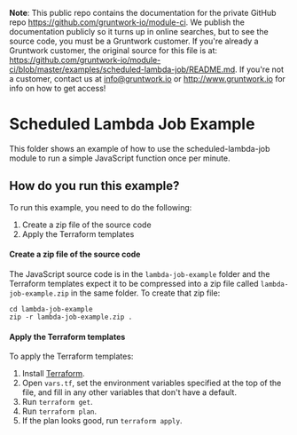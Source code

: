 **Note**: This public repo contains the documentation for the private GitHub repo <https://github.com/gruntwork-io/module-ci>.
We publish the documentation publicly so it turns up in online searches, but to see the source code, you must be a Gruntwork customer.
If you're already a Gruntwork customer, the original source for this file is at: <https://github.com/gruntwork-io/module-ci/blob/master/examples/scheduled-lambda-job/README.md>.
If you're not a customer, contact us at <info@gruntwork.io> or <http://www.gruntwork.io> for info on how to get access!

# Scheduled Lambda Job Example

This folder shows an example of how to use the scheduled-lambda-job module to run a simple JavaScript function once
per minute.

## How do you run this example?

To run this example, you need to do the following:

1. Create a zip file of the source code
1. Apply the Terraform templates

#### Create a zip file of the source code

The JavaScript source code is in the `lambda-job-example` folder and the Terraform templates expect it to be compressed
into a zip file called `lambda-job-example.zip` in the same folder. To create that zip file:

```
cd lambda-job-example
zip -r lambda-job-example.zip .
```

#### Apply the Terraform templates

To apply the Terraform templates:

1. Install [Terraform](https://www.terraform.io/).
1. Open `vars.tf`, set the environment variables specified at the top of the file, and fill in any other variables that
   don't have a default.
1. Run `terraform get`.
1. Run `terraform plan`.
1. If the plan looks good, run `terraform apply`.
